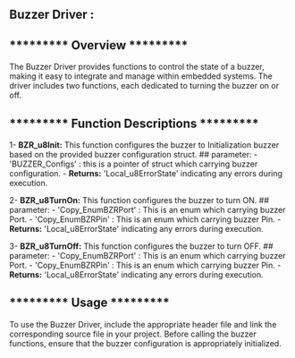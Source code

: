 ## Buzzer Driver :

## *********  Overview  *********
The Buzzer Driver provides functions to control the state of a buzzer, making it easy to
integrate and manage within embedded systems. The driver includes two functions, 
each dedicated to turning the buzzer on or off.

## *********   Function Descriptions  *********  
1- **BZR_u8Init:**
This function configures the buzzer to Initialization buzzer based on the provided buzzer configuration struct. 
	## parameter:
	- 'BUZZER_Configs' : this is a pointer of struct which carrying buzzer configuration.
	- **Returns:**  'Local_u8ErrorState'  indicating any errors during execution.

2- **BZR_u8TurnOn:**
This function configures the buzzer to turn ON.
	## parameter:
	- 'Copy_EnumBZRPort' : This is an enum which carrying buzzer Port.
	- 'Copy_EnumBZRPin'  : This is an enum which carrying buzzer Pin.
	- **Returns:**  'Local_u8ErrorState'  indicating any errors during execution.

3- **BZR_u8TurnOff:** 
This function configures the buzzer to turn OFF.
	## parameter:
	- 'Copy_EnumBZRPort' : This is an enum which carrying buzzer Port.
	- 'Copy_EnumBZRPin'  : This is an enum which carrying buzzer Pin.
	- **Returns:**  'Local_u8ErrorState'  indicating any errors during execution.
 
## *********  Usage  ********* 
To use the Buzzer Driver, include the appropriate header file and link 
the corresponding source file in your project. Before calling the buzzer functions, ensure 
that the buzzer configuration is appropriately initialized.
